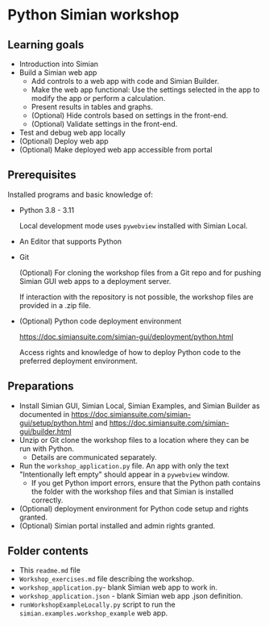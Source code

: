 # Python Simian workshop

## Learning goals

* Introduction into Simian
* Build a Simian web app
  * Add controls to a web app with code and Simian Builder.
  * Make the web app functional: Use the settings selected in the app to modify the app or perform a calculation.
  * Present results in tables and graphs.
  * (Optional) Hide controls based on settings in the front-end.
  * (Optional) Validate settings in the front-end.
* Test and debug web app locally
* (Optional) Deploy web app
* (Optional) Make deployed web app accessible from portal


## Prerequisites

Installed programs and basic knowledge of:

* Python 3.8 - 3.11

    Local development mode uses `pywebview` installed with Simian Local.

* An Editor that supports Python

* Git

    (Optional) For cloning the workshop files from a Git repo and for pushing Simian GUI web apps to a deployment server.

    If interaction with the repository is not possible, the workshop files are provided in a .zip file.

* (Optional) Python code deployment environment

    <https://doc.simiansuite.com/simian-gui/deployment/python.html>

    Access rights and knowledge of how to deploy Python code to the preferred deployment environment.


## Preparations

* Install Simian GUI, Simian Local, Simian Examples, and Simian Builder as documented in <https://doc.simiansuite.com/simian-gui/setup/python.html> and <https://doc.simiansuite.com/simian-gui/builder.html>
* Unzip or Git clone the workshop files to a location where they can be run with Python.
  * Details are communicated separately.
* Run the `workshop_application.py` file. An app with only the text "Intentionally left empty" should appear in a `pywebview` window.
  * If you get Python import errors, ensure that the Python path contains the folder with the workshop files and that Simian is installed correctly.
* (Optional) deployment environment for Python code setup and rights granted.
* (Optional) Simian portal installed and admin rights granted.


## Folder contents

* This `readme.md` file
* `Workshop_exercises.md` file describing the workshop.
* `workshop_application.py`- blank Simian web app to work in.
* `workshop_application.json` - blank Simian web app .json definition.
* `runWorkshopExampleLocally.py` script to run the `simian.examples.workshop_example` web app.

